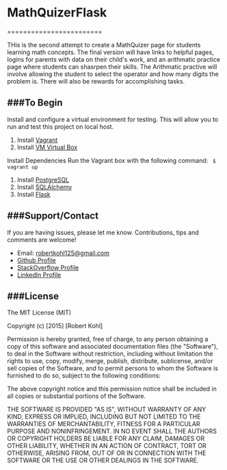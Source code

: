 # MathQuizerFlask
========================

THis is the second attempt to create a MathQuizer page for students learning math concepts. The final version will have links to helpful pages, logins for parents with data on their child's work, and an arithmatic practice page where students can shasrpen their skills.
The Arithmatic practive will involve allowing the student to select the operator and how many digits the problem is. 
There will also be rewards for accomplishing tasks.

###To Begin
-----------
Install and configure a virtual environment for testing. This will allow you to run and test this project on local host.
1. Install [Vagrant][8]
1. Install [VM Virtual Box][9]

Install Dependencies
Run the Vagrant box with the following command:
``` $ vagrant up```
1. Install [PostgreSQL][10]
1. Install [SQLAlchemy][11]
1. Install [Flask][12]

###Support/Contact
----------
If you are having issues, please let me know. Contributions, tips and comments are welcome!
* Email: robertkohl125@gmail.com
* [Github Profile][5]
* [StackOverflow Profile][6]
* [LinkedIn Profile][7]

###License
----------
The MIT License (MIT)

Copyright (c) [2015] [Robert Kohl]

Permission is hereby granted, free of charge, to any person obtaining a copy
of this software and associated documentation files (the "Software"), to deal
in the Software without restriction, including without limitation the rights
to use, copy, modify, merge, publish, distribute, sublicense, and/or sell
copies of the Software, and to permit persons to whom the Software is
furnished to do so, subject to the following conditions:

The above copyright notice and this permission notice shall be included in all
copies or substantial portions of the Software.

THE SOFTWARE IS PROVIDED "AS IS", WITHOUT WARRANTY OF ANY KIND, EXPRESS OR
IMPLIED, INCLUDING BUT NOT LIMITED TO THE WARRANTIES OF MERCHANTABILITY,
FITNESS FOR A PARTICULAR PURPOSE AND NONINFRINGEMENT. IN NO EVENT SHALL THE
AUTHORS OR COPYRIGHT HOLDERS BE LIABLE FOR ANY CLAIM, DAMAGES OR OTHER
LIABILITY, WHETHER IN AN ACTION OF CONTRACT, TORT OR OTHERWISE, ARISING FROM,
OUT OF OR IN CONNECTION WITH THE SOFTWARE OR THE USE OR OTHER DEALINGS IN THE
SOFTWARE.

[1]: https://docs.google.com/document/d/16IgOm4XprTaKxAa8w02y028oBECOoB1EI1ReddADEeY/pub?embedded=true "Google Doc"
[2]: https://twilio-python.readthedocs.org/en/latest/ "twilio"
[3]: https://pythonhosted.org/Flask-Mail/ "Flask-Mail"
[4]: https://github.com/robertkohl125/PuppyShelter.git "Github repository"
[5]: https://github.com/robertkohl125 "Github Profile"
[6]: http://stackoverflow.com/users/2180707/robertkohl125?tab=profile "Stack Overflow Profile"
[7]: https://www.linkedin.com/in/robertkohl125 "LinkedIn"
[8]: https://www.vagrantup.com/docs/installation/ "Vagrant"
[9]: https://www.virtualbox.org/ "VM Virtual Box"
[10]: https://www.postgresql.org/download/"PostgreSQL"
[11]: http://docs.sqlalchemy.org/en/latest/intro.html "SQLAlchemy"
[12]: http://flask.pocoo.org/docs/0.10/installation "Flask"
